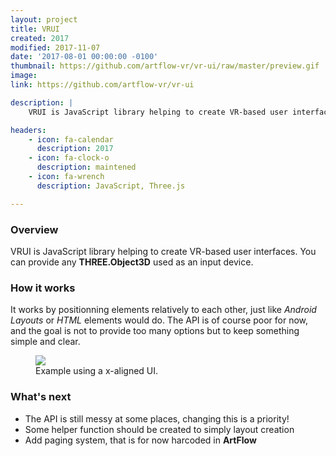 ```yaml
---
layout: project
title: VRUI
created: 2017
modified: 2017-11-07
date: '2017-08-01 00:00:00 -0100'
thumbnail: https://github.com/artflow-vr/vr-ui/raw/master/preview.gif
image:
link: https://github.com/artflow-vr/vr-ui

description: |
    VRUI is JavaScript library helping to create VR-based user interfaces.

headers:
    - icon: fa-calendar
      description: 2017
    - icon: fa-clock-o
      description: maintened
    - icon: fa-wrench
      description: JavaScript, Three.js

---
```


### Overview

VRUI is JavaScript library helping to create VR-based user interfaces. You can
provide any **THREE.Object3D** used as an input device.

### How it works

It works by positionning elements relatively to each other, just like
*Android Layouts* or *HTML* elements would do. The API is of course poor for
now, and the goal is not to provide too many options but to keep something
simple and clear.

<div>
  <figure>
    <img class="markdown-img-large" src="https://github.com/artflow-vr/vr-ui/raw/master/preview.gif" />
    <figcaption class="markdown-img-caption">Example using a x-aligned UI.</figcaption>
  </figure>
</div>


### What's next

* The API is still messy at some places, changing this is a priority!
* Some helper function should be created to simply layout creation
* Add paging system, that is for now harcoded in **ArtFlow**

